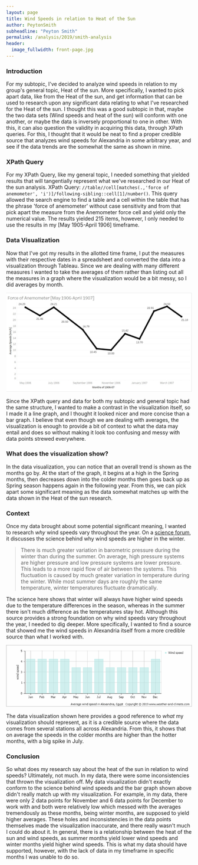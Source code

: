 ```yaml
---
layout: page
title: Wind Speeds in relation to Heat of the Sun
author: PeytonSmith
subheadline: "Peyton Smith"
permalink: /analysis/2019/smith-analysis
header:
  image_fullwidth: front-page.jpg
---
```

### Introduction

For my subtopic, I've decided to analyze wind speeds in relation to my group's general topic, Heat of the sun. More specifically, I wanted to pick apart data, like from the Heat of the sun, and get information that can be used to research upon any significant data relating to what I've researched for the Heat of the sun. I thought this was a good subtopic in that, maybe the two data sets (Wind speeds and heat of the sun) will conform with one another, or maybe the data is inversely proportional to one in other. With this, it can also question the validity in acquiring this data, through XPath queries. For this, I thought that it would be neat to find a proper credible source that analyzes wind speeds for Alexandria in some arbitrary year, and see if the data trends are the somewhat the same as shown in mine. 

### XPath Query

For my XPath Query, like my general topic, I needed something that yielded results that will tangentially represent what we've researched in our Heat of the sun analysis. XPath Query: `//table//cell[matches(.,'force of anemometer', 'i')]/following-sibling::cell[1]/number()`. This query allowed the search engine to find a table and a cell within the table that has the phrase 'force of anemometer' without case sensitivity and from that pick apart the measure from the Anemometer force cell and yield only the numerical value. The results yielded 215 items, however, I only needed to use the results in my [May 1905-April 1906] timeframe.

### Data Visualization

Now that I've got my results in the allotted time frame, I put the measures with their respective dates in a spreadsheet and converted the data into a visualization through Tableau. Since we are dealing with many different measures I wanted to take the averages of them rather than listing out all the measures in a graph where the visualization would be a bit messy, so I did averages by month. 

![data visualization](datavisualization.jpg "Line Graph of Averages per month for the Force of Anemometer")

Since the XPath query and data for both my subtopic and general topic had the same structure, I wanted to make a contrast in the visualization itself, so I made it a line graph, and I thought it looked nicer and more concise than a bar graph. I believe that even though we are dealing with averages, the visualization is enough to provide a bit of context to what the data may entail and does so without making it look too confusing and messy with data points strewed everywhere.

### What does the visualization show?

In the data visualization, you can notice that an overall trend is shown as the months go by. At the start of the graph, it begins at a high in the Spring months, then decreases down into the colder months then goes back up as Spring season happens again in the following year. From this, we can pick apart some significant meaning as the data somewhat matches up with the data shown in the Heat of the sun research.

### Context

Once my data brought about some potential significant meaning, I wanted to research *why* wind speeds vary throughout the year. On a [science forum](https://www.scienceforums.net/topic/69195-higher-wind-speed-in-winter/), it discusses the science behind why wind speeds are higher in the winter.

> There is much greater variation in barometric pressure during the winter than during the summer. On average, high pressure systems are higher pressure and low pressure systems are lower pressure. This leads to a more rapid flow of air between the systems. This fluctuation is caused by much greater variation in temperature during the winter. While most summer days are roughly the same temperature, winter temperatures fluctuate dramatically.

The science here shows that winter will always have higher wind speeds due to the temperature differences in the season, whereas in the summer there isn't much difference as the temperatures stay hot. Although this source provides a strong foundation on why wind speeds vary throughout the year, I needed to dig deeper. More specifically, I wanted to find a source that showed me the wind speeds in Alexandria itself from a more credible source than what I worked with.

![Avg. Wind Speed Alexandria](average-wind-speed-egypt-alexandria.png "Bar Graph of the Average Wind Speeds by month in Alexandria")

The data visualization shown here provides a good reference to *what* my visualization should represent, as it is a credible source where the data comes from several stations all across Alexandria. From this, it shows that on average the speeds in the colder months are higher than the hotter months, with a big spike in July. 

### Conclusion

So what does my research say about the heat of the sun in relation to wind speeds? Ultimately, not much. In my data, there were some inconsistencies that thrown the visualization off. My data visualization didn't exactly conform to the science behind wind speeds and the bar graph shown above didn't really match up with my visualization. For example, in my data, there were only 2 data points for November and 6 data points for December to work with and both were relatively low which messed with the averages tremendously as these months, being winter months, are supposed to yield higher averages. These holes and inconsistencies in the data points themselves made the visualization inaccurate, and there really wasn't much I could do about it. In general, there is a relationship between the heat of the sun and wind speeds, as summer months yield lower wind speeds and winter months yield higher wind speeds. This is what my data should have supported, however, with the lack of data in my timeframe in specific months I was unable to do so.
